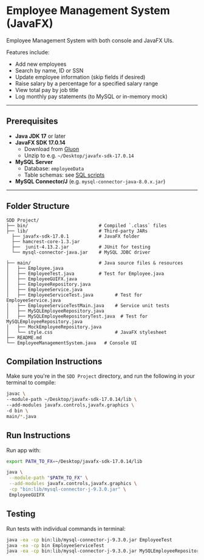 # Employee Management System (JavaFX)

Employee Management System with both console and JavaFX UIs.  

Features include:

- Add new employees  
- Search by name, ID or SSN  
- Update employee information (skip fields if desired)  
- Raise salary by a percentage for a specified salary range  
- View total pay by job title  
- Log monthly pay statements (to MySQL or in-memory mock)  

---

## Prerequisites

- **Java JDK 17** or later  
- **JavaFX SDK 17.0.14**  
  - Download from [Gluon](https://gluonhq.com/products/javafx/)  
  - Unzip to e.g. `~/Desktop/javafx-sdk-17.0.14`  
- **MySQL Server**  
  - Database: `employeeData`  
  - Table schemas: see [SQL scripts](db/schema.sql)  
- **MySQL Connector/J** (e.g. `mysql-connector-java-8.0.x.jar`)  

---

## Folder Structure

```text
SDD Project/
├── bin/                          # Compiled `.class` files
├── lib/                          # Third-party JARs
  ├── javafx-sdk-17.0.1           # JavaFX folder
  ├── hamcrest-core-1.3.jar
  ├──  junit-4.13.2.jar           # JUnit for testing
  └── mysql-connector-java.jar    # MySQL JDBC driver

├── main/                         # Java source files & resources
│   ├── Employee.java    
│   ├── EmployeeTest.java         # Test for Employee.java
│   ├── EmployeeGUIFX.java
│   ├── EmployeeRepository.java
│   ├── EmployeeService.java
│   ├── EmployeeServiceTest.java        # Test for EmployeeService.java
│   ├── EmployeeServiceTestMain.java    # Service unit tests
│   ├── MySQLEmployeeRepository.java
│   ├── MySQLEmployeeRepositoryTest.java  # Test for MySQLEmployeeRepository.java
│   ├── MockEmployeeRepository.java
│   └── style.css                       # JavaFX stylesheet
├── README.md
└── EmployeeManagementSystem.java   # Console UI
```
## Compilation Instructions
 
 Make sure you're in the `SDD Project` directory, and run the following in your terminal to compile:
 
 ```bash
 javac \
 --module-path ~/Desktop/javafx-sdk-17.0.14/lib \
 --add-modules javafx.controls,javafx.graphics \
 -d bin \
 main/*.java
 ```
 
 ## Run Instructions
 
 Run app with:
 
 ```bash
export PATH_TO_FX=~/Desktop/javafx-sdk-17.0.14/lib

java \
  --module-path "$PATH_TO_FX" \
  --add-modules javafx.controls,javafx.graphics \
  -cp "bin:lib/mysql-connector-j-9.3.0.jar" \
  EmployeeGUIFX

```
## Testing
Run tests with individual commands in terminal:
```bash
java -ea -cp bin:lib/mysql-connector-j-9.3.0.jar EmployeeTest
java -ea -cp bin EmployeeServiceTest
java -ea -cp bin:lib/mysql-connector-j-9.3.0.jar MySQLEmployeeRepositoryTest
```